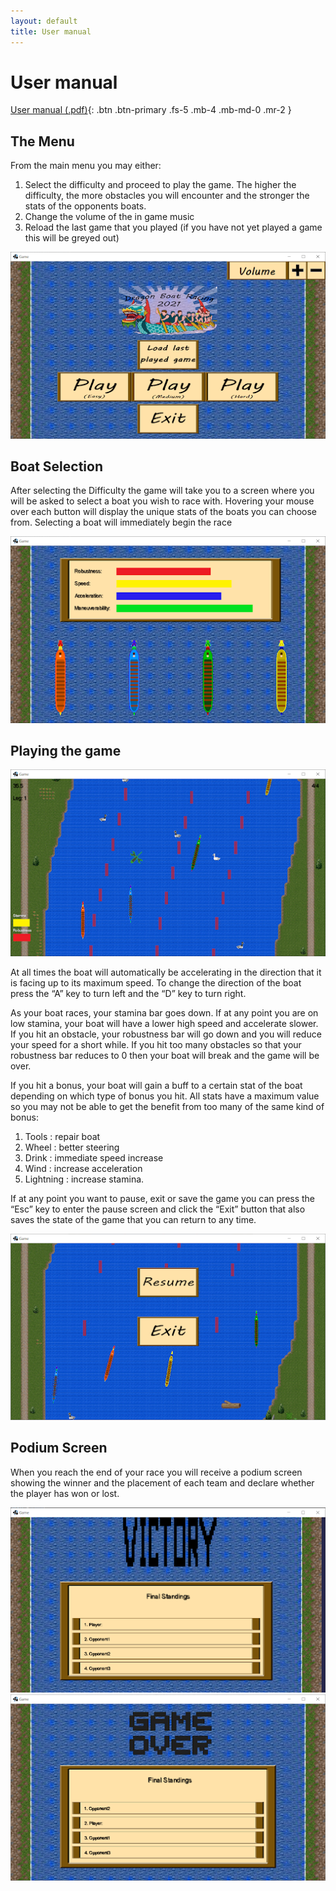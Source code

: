 ```yaml
---
layout: default
title: User manual
---
```


# User manual

[User manual (.pdf)](assets/deliverables/current/UserManual.pdf){: .btn .btn-primary .fs-5 .mb-4 .mb-md-0 .mr-2 }

## The Menu

From the main menu you may either:
1. Select the difficulty and proceed to play the game. The higher the difficulty, the more obstacles you will encounter and the stronger the stats of the opponents boats.
2. Change the volume of the in game music
3. Reload the last game that you played (if you have not yet played a game this will be greyed out)

![Menu screen](assets/static/user/user1.png "Menu screen")

## Boat Selection

After selecting the Difficulty the game will take you to a screen where you will be asked to select a boat you wish to race with. Hovering your mouse over each button will display the unique stats of the boats you can choose from. Selecting a boat will immediately begin the race

![Boat selection screen](assets/static/user/user2.png "Boat selection screen")

## Playing the game

![Game screen](assets/static/user/user3.png "Game screen")

At all times the boat will automatically be accelerating in the direction that it is facing up to its maximum speed. To change the direction of the boat press the “A” key to turn left and the “D” key to turn right. 

As your boat races, your stamina bar goes down. If at any point you are on low stamina, your boat will have a lower high speed and accelerate slower. If you hit an obstacle, your robustness bar will go down and you will reduce your speed for a short while. If you hit too many obstacles so that your robustness bar reduces to 0 then your boat will break and the game will be over.

If you hit a bonus, your boat will gain a buff to a certain stat of the boat depending on which type of bonus you hit. All stats have a maximum value so you may not be able to get the benefit from too many of the same kind of bonus:
1. Tools : repair boat
2. Wheel : better steering
3. Drink : immediate speed increase
4. Wind : increase acceleration
5. Lightning : increase stamina.

If at any point you want to pause, exit or save the game you can press the “Esc” key to enter the pause screen and click the “Exit” button that also saves the state of the game that you can return to any time.

![Pause screen](assets/static/user/user4.png "Pause screen")

## Podium Screen

When you reach the end of your race you will receive a podium screen showing the winner and the placement of each team and declare whether the player has won or lost.

![Podium screen 1](assets/static/user/user5.png "Podium screen 1")
![Podium screen 2](assets/static/user/user6.png "Podium screen 2")
